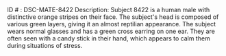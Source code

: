 ID # : DSC-MATE-8422
Description: Subject 8422 is a human male with distinctive orange stripes on their face. The subject's head is composed of various green layers, giving it an almost reptilian appearance. The subject wears normal glasses and has a green cross earring on one ear. They are often seen with a candy stick in their hand, which appears to calm them during situations of stress.
